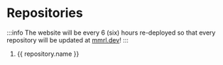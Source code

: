 <script setup>
import { repositories, Repository } from "../../data/repositories";

const repos = repositories.map((repo)=> {
    const r = new Repository(repo.url)

    return {
        name: r.name,
        href: r.id
    }
})
</script>

# Repositories

:::info
The website will be every 6 (six) hours re-deployed so that every repository will be updated at [mmrl.dev](https://mmrl.dev)!
:::

<ol>
    <li v-for="repository in repos">
        <a :href="repository.href">{{ repository.name }}</a>
    </li>
</ol>
